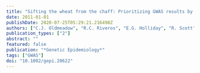 ```yaml
---
title: "Sifting the wheat from the chaff: Prioritizing GWAS results by identifying consistency across analytical methods"
date: 2011-01-01
publishDate: 2020-07-25T05:29:21.216498Z
authors: ["C.J. Oldmeadow", "R.C. Riveros", "E.G. Holliday", "R. Scott", "P.A. Moscato", "J.J. Wang", "P. Mitchell", "G.H.S. Buitendijk", "J.R. Vingerling", "C.C.W. Klaver", "R. Klein", "J.R. Attia"]
publication_types: ["2"]
abstract: ""
featured: false
publication: "*Genetic Epidemiology*"
tags: ["GWAS"]
doi: "10.1002/gepi.20622"
---
```



